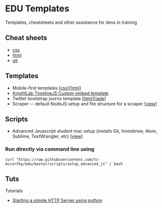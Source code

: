 # EDU Templates

Templates, cheatsheets and other assistance for devs in training

## Cheat sheets

- [css](cheatsheets/css.md)
- [html](cheatsheets/html.md)
- [git](cheatsheets/git.md)

## Templates

- Mobile-first templates [[css](templates/css/mobile-first.css)][[html](templates/html/mobile-first.html)]
- [KnightLab TimelineJS Custom embed template](templates/timelineJS)
- Twitter bootstrap journo template [[html](templates/html/bootstrap.html)][[jade](templates/jade/bootstrap.jade)]
- Scraper -- default NodeJS setup and file structure for a scraper [[view](templates/scraper)]

## Scripts

- Advanced Javascript student mac setup (installs Git, homebrew, Atom, Sublime, TextWrangler, etc) [[view](scripts/setup_advanced_js)]

### Run directly via command line using

`curl "https://raw.githubusercontent.com/tc-mccarthy/edu/master/scripts/setup_advanced_js" | bash`

## Tuts

Tutorials

- [Starting a simple HTTP Server using python](tuts/simplehttpserver.md)
